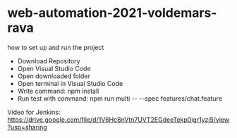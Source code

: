 # web-automation-2021-voldemars-rava
how to set up and run the project
* Download Repository
* Open Visual Studio Code
* Open downloaded folder
* Open terminal in Visual Studio Code
* Write command: npm install
* Run test with command: npm run multi -- --spec features/chat.feature

Video for Jenkins: https://drive.google.com/file/d/1V6Hc8nVtn7UVT2EGdeeTekp0igr1yzj5/view?usp=sharing
